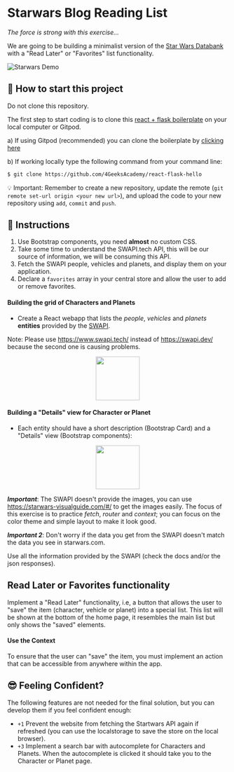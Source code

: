 # Starwars Blog Reading List

_The force is strong with this exercise..._

We are going to be building a minimalist version of the [Star Wars Databank](https://www.starwars.com/databank) with a "Read Later" or "Favorites" list functionality.

![Starwars Demo](https://github.com/breatheco-de/exercise-starwars-blog-reading-list/blob/master/preview.gif?raw=true)

## 🌱  How to start this project

Do not clone this repository.

The first step to start coding is to clone this [react + flask boilerplate](https://github.com/4GeeksAcademy/react-flask-hello) on your local computer or Gitpod.

a) If using Gitpod (recommended) you can clone the boilerplate by [clicking here](https://gitpod.io/#https://github.com/4GeeksAcademy/react-flask-hello) 

b) If working locally type the following command from your command line: 

```sh
$ git clone https://github.com/4GeeksAcademy/react-flask-hello
````

💡 Important: Remember to create a new repository, update the remote (`git remote set-url origin <your new url>`), and upload the code to your new repository using `add`, `commit` and `push`.

## 📝 Instructions

1. Use Bootstrap components, you need **almost** no custom CSS.
2. Take some time to understand the SWAPI.tech API, this will be our source of information, we will be consuming this API.
3. Fetch the SWAPI people, vehicles and planets, and display them on your application.
4. Declare a `favorites` array in your central store and allow the user to add or remove favorites.

#### Building the grid of Characters and Planets

- Create a React webapp that lists the _people_, _vehicles_ and _planets_ **entities** provided by the [SWAPI](https://www.swapi.tech/documentation).

Note: Please use https://www.swapi.tech/ instead of https://swapi.dev/ because the second one is causing problems.

<p align="center">
   <img height="100" src="https://raw.githubusercontent.com/nachovz/projects/master/p/javascript/semi-senior/startwars-blog-reading-list/sw_data.png" />
</p>

#### Building a "Details" view for Character or Planet

- Each entity should have a short description (Bootstrap Card) and a "Details" view (Bootstrap components):

<p align="center">
   <img height="100" src="https://raw.githubusercontent.com/nachovz/projects/master/p/javascript/semi-senior/startwars-blog-reading-list/sw_data_details.png" />
</p>

***Important***: The SWAPI doesn't provide the images, you can use https://starwars-visualguide.com/#/ to get the images easily. The focus of this exercise is to practice *fetch*, *router* and *context*; you can focus on the color theme and simple layout to make it look good.

***Important 2***: Don't worry if the data you get from the SWAPI doesn't match the data you see in starwars.com.

Use all the information provided by the SWAPI (check the docs and/or the json responses).

## Read Later or Favorites functionality

Implement a "Read Later" functionality, i.e, a button that allows the user to "save" the item (character, vehicle or planet) into a special list. This list will be shown at the bottom of the home page, it resembles the main list but only shows the "saved" elements.

#### Use the Context

To ensure that the user can "save" the item, you must implement an action that can be accessible from anywhere within the app.

## 😎 Feeling Confident?

The following features are not needed for the final solution, but you can develop them if you feel confident enough:

- `+1` Prevent the website from fetching the Startwars API again if refreshed (you can use the localstorage to save the store on the local browser).
- `+3` Implement a search bar with autocomplete for Characters and Planets. When the autocomplete is clicked it should take you to the Character or Planet page.
